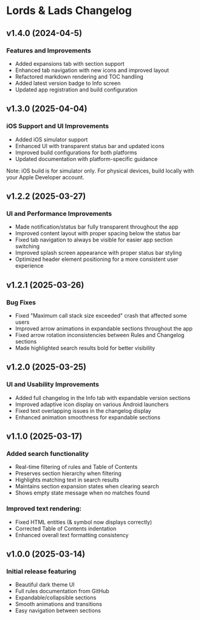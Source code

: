 # Lords & Lads Changelog

## v1.4.0 (2024-04-5)

### Features and Improvements
* Added expansions tab with section support
* Enhanced tab navigation with new icons and improved layout
* Refactored markdown rendering and TOC handling
* Added latest version badge to Info screen
* Updated app registration and build configuration

## v1.3.0 (2025-04-04)

### iOS Support and UI Improvements
* Added iOS simulator support
* Enhanced UI with transparent status bar and updated icons
* Improved build configurations for both platforms
* Updated documentation with platform-specific guidance

Note: iOS build is for simulator only. For physical devices, build locally with your Apple Developer account.

## v1.2.2 (2025-03-27)

### UI and Performance Improvements
* Made notification/status bar fully transparent throughout the app
* Improved content layout with proper spacing below the status bar
* Fixed tab navigation to always be visible for easier app section switching
* Improved splash screen appearance with proper status bar styling
* Optimized header element positioning for a more consistent user experience

## v1.2.1 (2025-03-26)

### Bug Fixes
* Fixed "Maximum call stack size exceeded" crash that affected some users
* Improved arrow animations in expandable sections throughout the app
* Fixed arrow rotation inconsistencies between Rules and Changelog sections
* Made highlighted search results bold for better visibility

## v1.2.0 (2025-03-25)

### UI and Usability Improvements
* Added full changelog in the Info tab with expandable version sections
* Improved adaptive icon display on various Android launchers
* Fixed text overlapping issues in the changelog display
* Enhanced animation smoothness for expandable sections

## v1.1.0 (2025-03-17)

### Added search functionality
* Real-time filtering of rules and Table of Contents
* Preserves section hierarchy when filtering
* Highlights matching text in search results
* Maintains section expansion states when clearing search
* Shows empty state message when no matches found

### Improved text rendering:
* Fixed HTML entities (& symbol now displays correctly)
* Corrected Table of Contents indentation
* Enhanced overall text formatting consistency

## v1.0.0 (2025-03-14)

### Initial release featuring
* Beautiful dark theme UI
* Full rules documentation from GitHub
* Expandable/collapsible sections
* Smooth animations and transitions
* Easy navigation between sections
